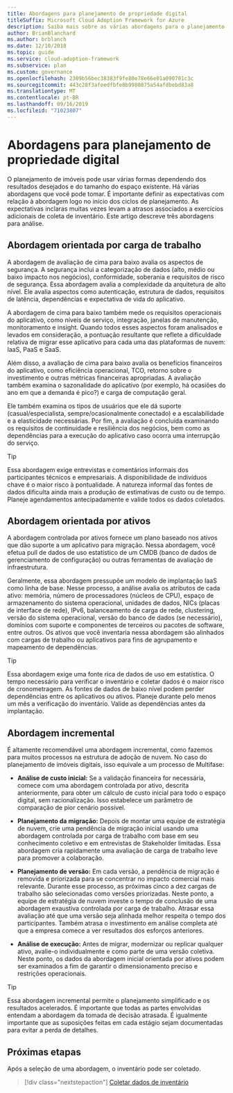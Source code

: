 ```yaml
---
title: Abordagens para planejamento de propriedade digital
titleSuffix: Microsoft Cloud Adoption Framework for Azure
description: Saiba mais sobre as várias abordagens para o planejamento digital de imóveis.
author: BrianBlanchard
ms.author: brblanch
ms.date: 12/10/2018
ms.topic: guide
ms.service: cloud-adoption-framework
ms.subservice: plan
ms.custom: governance
ms.openlocfilehash: 2309b56bec38383f9fe80e78e66e01a090701c3c
ms.sourcegitcommit: 443c28f3afeedfbfe8b9980875a54afdbebd83a8
ms.translationtype: MT
ms.contentlocale: pt-BR
ms.lasthandoff: 09/16/2019
ms.locfileid: "71023807"
---
```

# <a name="approaches-to-digital-estate-planning"></a>Abordagens para planejamento de propriedade digital

O planejamento de imóveis pode usar várias formas dependendo dos resultados desejados e do tamanho do espaço existente. Há várias abordagens que você pode tomar. É importante definir as expectativas com relação à abordagem logo no início dos ciclos de planejamento. As expectativas inclaras muitas vezes levam a atrasos associados a exercícios adicionais de coleta de inventário. Este artigo descreve três abordagens para análise.

## <a name="workload-driven-approach"></a>Abordagem orientada por carga de trabalho

A abordagem de avaliação de cima para baixo avalia os aspectos de segurança. A segurança inclui a categorização de dados (alto, médio ou baixo impacto nos negócios), conformidade, soberania e requisitos de risco de segurança. Essa abordagem avalia a complexidade da arquitetura de alto nível. Ele avalia aspectos como autenticação, estrutura de dados, requisitos de latência, dependências e expectativa de vida do aplicativo.

A abordagem de cima para baixo também mede os requisitos operacionais do aplicativo, como níveis de serviço, integração, janelas de manutenção, monitoramento e insight. Quando todos esses aspectos foram analisados e levados em consideração, a pontuação resultante que reflete a dificuldade relativa de migrar esse aplicativo para cada uma das plataformas de nuvem: IaaS, PaaS e SaaS.

Além disso, a avaliação de cima para baixo avalia os benefícios financeiros do aplicativo, como eficiência operacional, TCO, retorno sobre o investimento e outras métricas financeiras apropriadas. A avaliação também examina o sazonalidade do aplicativo (por exemplo, há ocasiões do ano em que a demanda é pico?) e carga de computação geral.

Ele também examina os tipos de usuários que ele dá suporte (casual/especialista, sempre/ocasionalmente conectado) e a escalabilidade e a elasticidade necessárias. Por fim, a avaliação é concluída examinando os requisitos de continuidade e resiliência dos negócios, bem como as dependências para a execução do aplicativo caso ocorra uma interrupção do serviço.

> [!TIP]
> Essa abordagem exige entrevistas e comentários informais dos participantes técnicos e empresariais. A disponibilidade de indivíduos chave é o maior risco à pontualidade. A natureza informal das fontes de dados dificulta ainda mais a produção de estimativas de custo ou de tempo. Planeje agendamentos antecipadamente e valide todos os dados coletados.

## <a name="asset-driven-approach"></a>Abordagem orientada por ativos

A abordagem controlada por ativos fornece um plano baseado nos ativos que dão suporte a um aplicativo para migração. Nessa abordagem, você efetua pull de dados de uso estatístico de um CMDB (banco de dados de gerenciamento de configuração) ou outras ferramentas de avaliação de infraestrutura.

Geralmente, essa abordagem pressupõe um modelo de implantação IaaS como linha de base. Nesse processo, a análise avalia os atributos de cada ativo: memória, número de processadores (núcleos de CPU), espaço de armazenamento do sistema operacional, unidades de dados, NICs (placas de interface de rede), IPv6, balanceamento de carga de rede, clustering, versão do sistema operacional, versão do banco de dados (se necessário), domínios com suporte e componentes de terceiros ou pacotes de software, entre outros. Os ativos que você inventaria nessa abordagem são alinhados com cargas de trabalho ou aplicativos para fins de agrupamento e mapeamento de dependências.

> [!TIP]
> Essa abordagem exige uma fonte rica de dados de uso em estatística. O tempo necessário para verificar o inventário e coletar dados é o maior risco de cronometragem. As fontes de dados de baixo nível podem perder dependências entre os aplicativos ou ativos. Planeje durante pelo menos um mês a verificação do inventário. Valide as dependências antes da implantação.

## <a name="incremental-approach"></a>Abordagem incremental

É altamente recomendável uma abordagem incremental, como fazemos para muitos processos na estrutura de adoção de nuvem. No caso do planejamento de imóveis digitais, isso equivale a um processo de Multifase:

- **Análise de custo inicial:** Se a validação financeira for necessária, comece com uma abordagem controlada por ativo, descrita anteriormente, para obter um cálculo de custo inicial para todo o espaço digital, sem racionalização. Isso estabelece um parâmetro de comparação de pior cenário possível.

- **Planejamento da migração:** Depois de montar uma equipe de estratégia de nuvem, crie uma pendência de migração inicial usando uma abordagem controlada por carga de trabalho com base em seu conhecimento coletivo e em entrevistas de Stakeholder limitadas. Essa abordagem cria rapidamente uma avaliação de carga de trabalho leve para promover a colaboração.

- **Planejamento de versão:** Em cada versão, a pendência de migração é removida e priorizada para se concentrar no impacto comercial mais relevante. Durante esse processo, as próximas cinco a dez cargas de trabalho são selecionadas como versões priorizadas. Neste ponto, a equipe de estratégia de nuvem investe o tempo de conclusão de uma abordagem exaustiva controlada por carga de trabalho. Atrasar essa avaliação até que uma versão seja alinhada melhor respeita o tempo dos participantes. Também atrasa o investimento em análise completa até que a empresa comece a ver resultados dos esforços anteriores.

- **Análise de execução:** Antes de migrar, modernizar ou replicar qualquer ativo, avalie-o individualmente e como parte de uma versão coletiva. Neste ponto, os dados da abordagem inicial orientada por ativos podem ser examinados a fim de garantir o dimensionamento preciso e restrições operacionais.

> [!TIP]
> Essa abordagem incremental permite o planejamento simplificado e os resultados acelerados. É importante que todas as partes envolvidas entendam a abordagem da tomada de decisão atrasada. É igualmente importante que as suposições feitas em cada estágio sejam documentadas para evitar a perda de detalhes.

## <a name="next-steps"></a>Próximas etapas

Após a seleção de uma abordagem, o inventário pode ser coletado.

> [!div class="nextstepaction"]
> [Coletar dados de inventário](./inventory.md)
